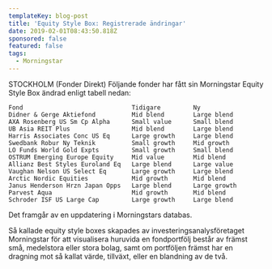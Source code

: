 ```yaml
---
templateKey: blog-post
title: 'Equity Style Box: Registrerade ändringar'
date: 2019-02-01T08:43:50.818Z
sponsored: false
featured: false
tags:
  - Morningstar
---
```

STOCKHOLM (Fonder Direkt) Följande fonder har fått sin Morningstar Equity Style Box ändrad enligt tabell nedan:
```
Fond                              Tidigare         Ny          
Didner & Gerge Aktiefond          Mid blend        Large blend 
AXA Rosenberg US Sm Cp Alpha      Small value      Small blend 
UB Asia REIT Plus                 Mid blend        Large blend 
Harris Associates Conc US Eq      Large growth     Large blend 
Swedbank Robur Ny Teknik          Small growth     Mid growth  
LO Funds World Gold Expts         Small growth     Small blend 
OSTRUM Emerging Europe Equity     Mid value        Mid blend   
Allianz Best Styles Euroland Eq   Large blend      Large value 
Vaughan Nelson US Select Eq       Large growth     Large blend 
Arctic Nordic Equities            Mid growth       Mid blend   
Janus Henderson Hrzn Japan Opps   Large blend      Large growth
Parvest Aqua                      Mid growth       Mid blend   
Schroder ISF US Large Cap         Large growth     Large blend 
```
Det framgår av en uppdatering i Morningstars databas.

Så kallade equity style boxes skapades av investeringsanalysföretaget Morningstar för att visualisera huruvida en fondportfölj består av främst små, medelstora eller stora bolag, samt om portföljen främst har en dragning mot så kallat värde, tillväxt, eller en blandning av de två.
